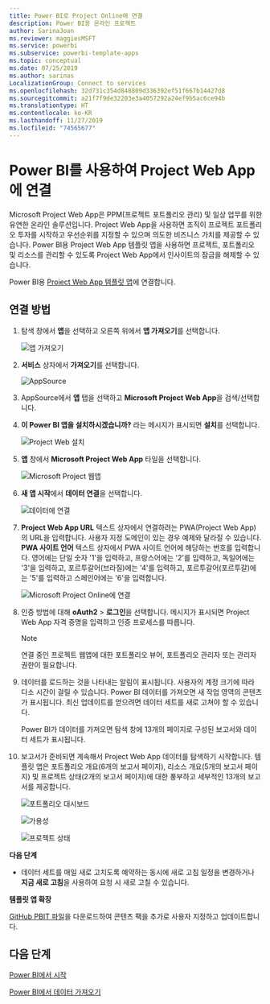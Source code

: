 ```yaml
---
title: Power BI로 Project Online에 연결
description: Power BI용 온라인 프로젝트
author: SarinaJoan
ms.reviewer: maggiesMSFT
ms.service: powerbi
ms.subservice: powerbi-template-apps
ms.topic: conceptual
ms.date: 07/25/2019
ms.author: sarinas
LocalizationGroup: Connect to services
ms.openlocfilehash: 32d731c354d848809d336392ef51f667b14427d8
ms.sourcegitcommit: a21f7f9de32203e3a4057292a24ef9b5ac6ce94b
ms.translationtype: HT
ms.contentlocale: ko-KR
ms.lasthandoff: 11/27/2019
ms.locfileid: "74565677"
---
```

# <a name="connect-to-project-web-app-with-power-bi"></a>Power BI를 사용하여 Project Web App에 연결
Microsoft Project Web App은 PPM(프로젝트 포트폴리오 관리) 및 일상 업무를 위한 유연한 온라인 솔루션입니다. Project Web App을 사용하면 조직이 프로젝트 포트폴리오 투자를 시작하고 우선순위를 지정할 수 있으며 의도한 비즈니스 가치를 제공할 수 있습니다. Power BI용 Project Web App 템플릿 앱을 사용하면 프로젝트, 포트폴리오 및 리소스를 관리할 수 있도록 Project Web App에서 인사이트의 잠금을 해제할 수 있습니다.

Power BI용 [Project Web App 템플릿 앱](https://appsource.microsoft.com/product/power-bi/pbi_msprojectonline.pbi-microsoftprojectwebapp)에 연결합니다.

## <a name="how-to-connect"></a>연결 방법

1. 탐색 창에서 **앱**을 선택하고 오른쪽 위에서 **앱 가져오기**를 선택합니다.

    ![앱 가져오기](media/service-connect-to-project-online/GetApps.png)

2. **서비스** 상자에서 **가져오기**를 선택합니다.
   
   ![AppSource](media/service-connect-to-project-online/AppSource.png)
3. AppSource에서 **앱** 탭을 선택하고 **Microsoft Project Web App**을 검색/선택합니다.
   
4. **이 Power BI 앱을 설치하시겠습니까?** 라는 메시지가 표시되면 **설치**를 선택합니다. 

   ![Project Web 설치](media/service-connect-to-project-online/ProjectTile.png)
5. **앱** 창에서 **Microsoft Project Web App** 타일을 선택합니다. 
   
   ![Microsoft Project 웹앱](media/service-connect-to-project-online/getstarted.png)
6. **새 앱 시작**에서 **데이터 연결**을 선택합니다.
   
   ![데이터에 연결](media/service-connect-to-project-online/mproject.png)
7. **Project Web App URL** 텍스트 상자에서 연결하려는 PWA(Project Web App)의 URL을 입력합니다.  사용자 지정 도메인이 있는 경우 예제와 달라질 수 있습니다. **PWA 사이트 언어** 텍스트 상자에서 PWA 사이트 언어에 해당하는 번호를 입력합니다. 영어에는 단일 숫자 '1'을 입력하고, 프랑스어에는 '2'를 입력하고, 독일어에는 '3'을 입력하고, 포르투갈어(브라질)에는 '4'를 입력하고, 포르투갈어(포르투갈)에는 '5'를 입력하고 스페인어에는 '6'을 입력합니다. 
   
   ![Microsoft Project Online에 연결](media/service-connect-to-project-online/params.png)
8. 인증 방법에 대해 **oAuth2** \> **로그인**을 선택합니다. 메시지가 표시되면 Project Web App 자격 증명을 입력하고 인증 프로세스를 따릅니다.

    > [!NOTE]
    > 연결 중인 프로젝트 웹앱에 대한 포트폴리오 뷰어, 포트폴리오 관리자 또는 관리자 권한이 필요합니다.

9. 데이터를 로드하는 것을 나타내는 알림이 표시됩니다. 사용자의 계정 크기에 따라 다소 시간이 걸릴 수 있습니다. Power BI 데이터를 가져오면 새 작업 영역의 콘텐츠가 표시됩니다. 최신 업데이트를 얻으려면 데이터 세트를 새로 고쳐야 할 수 있습니다. 

    Power BI가 데이터를 가져오면 탐색 창에 13개의 페이지로 구성된 보고서와 데이터 세트가 표시됩니다. 

10. 보고서가 준비되면 계속해서 Project Web App 데이터를 탐색하기 시작합니다. 템플릿 앱은 포트폴리오 개요(6개의 보고서 페이지), 리소스 개요(5개의 보고서 페이지) 및 프로젝트 상태(2개의 보고서 페이지)에 대한 풍부하고 세부적인 13개의 보고서를 제공합니다. 

    ![포트폴리오 대시보드](media/service-connect-to-project-online/report1.png)
   
    ![가용성](media/service-connect-to-project-online/report3.png)
   
    ![프로젝트 상태](media/service-connect-to-project-online/report2.png)

**다음 단계**

* 데이터 세트를 매일 새로 고치도록 예약하는 동시에 새로 고침 일정을 변경하거나 **지금 새로 고침**을 사용하여 요청 시 새로 고칠 수 있습니다.

**템플릿 앱 확장**

[GitHub PBIT 파일](https://github.com/OfficeDev/Project-Power-BI-Content-Packs)을 다운로드하여 콘텐츠 팩을 추가로 사용자 지정하고 업데이트합니다.

## <a name="next-steps"></a>다음 단계
[Power BI에서 시작](service-get-started.md)

[Power BI에서 데이터 가져오기](service-get-data.md)

